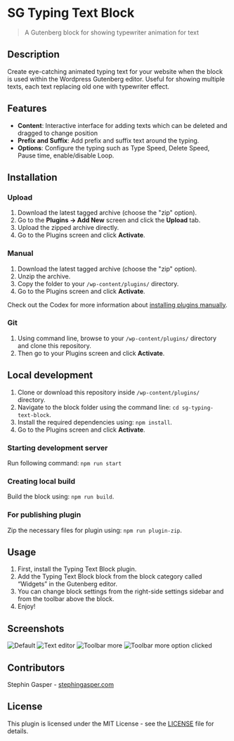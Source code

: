 # SG Typing Text Block

> A Gutenberg block for showing typewriter animation for text

## Description

Create eye-catching animated typing text for your website when the block is used within the Wordpress Gutenberg editor. Useful for showing multiple texts, each text replacing old one with typewriter effect.

## Features

- **Content**: Interactive interface for adding texts which can be deleted and dragged to change position
- **Prefix and Suffix**: Add prefix and suffix text around the typing.
- **Options**: Configure the typing such as Type Speed, Delete Speed, Pause time, enable/disable Loop.

## Installation

### Upload

1. Download the latest tagged archive (choose the "zip" option).
2. Go to the **Plugins -> Add New** screen and click the **Upload** tab.
3. Upload the zipped archive directly.
4. Go to the Plugins screen and click **Activate**.

### Manual

1. Download the latest tagged archive (choose the "zip" option).
2. Unzip the archive.
3. Copy the folder to your `/wp-content/plugins/` directory.
4. Go to the Plugins screen and click **Activate**.

Check out the Codex for more information about [installing plugins manually](https://wordpress.org/documentation/article/manage-plugins/#manual-plugin-installation-1).

### Git

1. Using command line, browse to your `/wp-content/plugins/` directory and clone this repository.
2. Then go to your Plugins screen and click **Activate**.

## Local development

1. Clone or download this repository inside `/wp-content/plugins/` directory.
2. Navigate to the block folder using the command line: `cd sg-typing-text-block`.
3. Install the required dependencies using: `npm install`.
4. Go to the Plugins screen and click **Activate**.

### Starting development server

Run following command: `npm run start`

### Creating local build

Build the block using: `npm run build`.

### For publishing plugin

Zip the necessary files for plugin using: `npm run plugin-zip`.

## Usage

1. First, install the Typing Text Block plugin.
2. Add the Typing Text Block block from the block category called “Widgets” in the Gutenberg editor.
3. You can change block settings from the right-side settings sidebar and from the toolbar above the block.
4. Enjoy!

## Screenshots

![Default](https://i.postimg.cc/ydBw26Ls/Default-view.png)
![Text editor](https://i.postimg.cc/pdLWBR4N/text-editor.png)
![Toolbar more](https://i.postimg.cc/x1RjHcsy/toolbar-more.png)
![Toolbar more option clicked](https://i.postimg.cc/wB46fnY1/toolbar-more-option-clicked.png)

## Contributors

Stephin Gasper - [stephingasper.com](https://stephin-gasper.vercel.app/)

## License

This plugin is licensed under the MIT License - see the [LICENSE](LICENSE) file for details.
